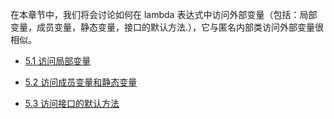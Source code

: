 在本章节中，我们将会讨论如何在 lambda 表达式中访问外部变量（包括：局部变量，成员变量，静态变量，接口的默认方法.），它与匿名内部类访问外部变量很相似。

- [5.1 访问局部变量](https://github.com/weiwosuoai/java8_guide/blob/master/markdown_doc/5.1%20%E8%AE%BF%E9%97%AE%E5%B1%80%E9%83%A8%E5%8F%98%E9%87%8F.md)

- [5.2 访问成员变量和静态变量](https://github.com/weiwosuoai/java8_guide/blob/master/markdown_doc/5.2%20%E8%AE%BF%E9%97%AE%E6%88%90%E5%91%98%E5%8F%98%E9%87%8F%E5%92%8C%E9%9D%99%E6%80%81%E5%8F%98%E9%87%8F.md)

- [5.3 访问接口的默认方法]()